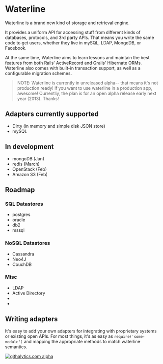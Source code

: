 # Waterline

Waterline is a brand new kind of storage and retrieval engine.  

It provides a uniform API for accessing stuff from different kinds of databases, protocols, and 3rd party APIs.  That means you write the same code to get users, whether they live in mySQL, LDAP, MongoDB, or Facebook.

At the same time, Waterline aims to learn lessons and maintain the best features from  both Rails' ActiveRecord and Grails' Hibernate ORMs.
Waterline also comes with built-in transaction support, as well as a configurable migration schemes. 

> NOTE: Waterline is currently in unreleased alpha-- that means it's not production ready!  If you want to use waterline in a production app, awesome!  Currentliy, the plan is for an open alpha release early next year (2013).  Thanks!

## Adapters currently supported

* Dirty (in memory and simple disk JSON store)
* mySQL

## In development
* mongoDB (Jan)
* redis (March)
* OpenStack (Feb)
* Amazon S3 (Feb)


## Roadmap

### SQL Datastores
* postgres
* oracle
* db2
* mssql

### NoSQL Datastores
* Cassandra
* Neo4J
* CouchDB

### Misc
* LDAP
* Active Directory
* 
* 

## Writing adapters

It's easy to add your own adapters for integrating with proprietary systems or existing open APIs.  For most things, it's as easy as `require('some-module')` and mapping the appropriate methods to match waterline semantics.



[![githalytics.com alpha](https://cruel-carlota.pagodabox.com/a22d3919de208c90c898986619efaa85 "githalytics.com")](http://githalytics.com/mikermcneil/waterline)
